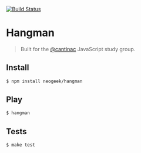 [![Build Status](https://travis-ci.org/neogeek/hangman.svg)](https://travis-ci.org/neogeek/hangman)

# Hangman

> Built for the [@cantinac](https://github.com/cantinac) JavaScript study group.

## Install

```bash
$ npm install neogeek/hangman
```

## Play

```bash
$ hangman
```

## Tests

```bash
$ make test
```
